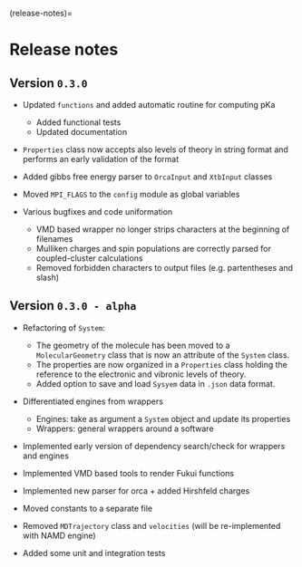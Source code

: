 (release-notes)=
# Release notes

## Version `0.3.0`

* Updated `functions` and added automatic routine for computing pKa
  * Added functional tests
  * Updated documentation

* `Properties` class now accepts also levels of theory in string format and performs an early validation of the format

* Added gibbs free energy parser to `OrcaInput` and `XtbInput` classes

* Moved `MPI_FLAGS` to the `config` module as global variables

* Various bugfixes and code uniformation
  * VMD based wrapper no longer strips characters at the beginning of filenames
  * Mulliken charges and spin populations are correctly parsed for coupled-cluster calculations
  * Removed forbidden characters to output files (e.g. partentheses and slash)

## Version `0.3.0 - alpha`

* Refactoring of `System`:
  * The geometry of the molecule has been moved to a `MolecularGeometry` class that is now an attribute of the `System` class.
  * The properties are now organized in a `Properties` class holding the reference to the electronic and vibronic levels of theory.
  * Added option to save and load `Sysyem` data in `.json` data format.

* Differentiated engines from wrappers
  * Engines: take as argument a `System` object and update its properties
  * Wrappers: general wrappers around a software
  
* Implemented early version of dependency search/check for wrappers and engines
* Implemented VMD based tools to render Fukui functions
* Implemented new parser for orca + added Hirshfeld charges
* Moved constants to a separate file
* Removed `MDTrajectory` class and `velocities` (will be re-implemented with NAMD engine)
* Added some unit and integration tests
